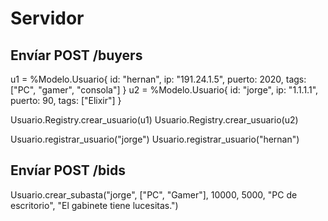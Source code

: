 # Servidor

## Envíar POST /buyers

u1 = %Modelo.Usuario{ id: "hernan", ip: "191.24.1.5", puerto: 2020, tags: ["PC", "gamer", "consola"] }
u2 = %Modelo.Usuario{ id: "jorge", ip: "1.1.1.1", puerto: 90, tags: ["Elixir"] }

Usuario.Registry.crear_usuario(u1)
Usuario.Registry.crear_usuario(u2)

Usuario.registrar_usuario("jorge")
Usuario.registrar_usuario("hernan")

## Envíar POST /bids

Usuario.crear_subasta("jorge", ["PC", "Gamer"], 10000, 5000, "PC de escritorio", "El gabinete tiene lucesitas.")
